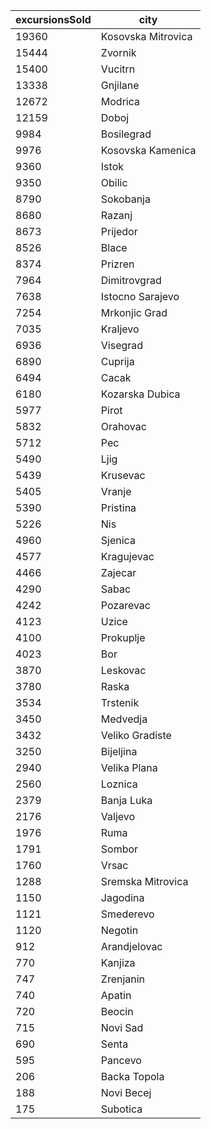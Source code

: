 | excursionsSold | city               |
| -------------- | ------------------ |
| 19360          | Kosovska Mitrovica |
| 15444          | Zvornik            |
| 15400          | Vucitrn            |
| 13338          | Gnjilane           |
| 12672          | Modrica            |
| 12159          | Doboj              |
| 9984           | Bosilegrad         |
| 9976           | Kosovska Kamenica  |
| 9360           | Istok              |
| 9350           | Obilic             |
| 8790           | Sokobanja          |
| 8680           | Razanj             |
| 8673           | Prijedor           |
| 8526           | Blace              |
| 8374           | Prizren            |
| 7964           | Dimitrovgrad       |
| 7638           | Istocno Sarajevo   |
| 7254           | Mrkonjic Grad      |
| 7035           | Kraljevo           |
| 6936           | Visegrad           |
| 6890           | Cuprija            |
| 6494           | Cacak              |
| 6180           | Kozarska Dubica    |
| 5977           | Pirot              |
| 5832           | Orahovac           |
| 5712           | Pec                |
| 5490           | Ljig               |
| 5439           | Krusevac           |
| 5405           | Vranje             |
| 5390           | Pristina           |
| 5226           | Nis                |
| 4960           | Sjenica            |
| 4577           | Kragujevac         |
| 4466           | Zajecar            |
| 4290           | Sabac              |
| 4242           | Pozarevac          |
| 4123           | Uzice              |
| 4100           | Prokuplje          |
| 4023           | Bor                |
| 3870           | Leskovac           |
| 3780           | Raska              |
| 3534           | Trstenik           |
| 3450           | Medvedja           |
| 3432           | Veliko Gradiste    |
| 3250           | Bijeljina          |
| 2940           | Velika Plana       |
| 2560           | Loznica            |
| 2379           | Banja Luka         |
| 2176           | Valjevo            |
| 1976           | Ruma               |
| 1791           | Sombor             |
| 1760           | Vrsac              |
| 1288           | Sremska Mitrovica  |
| 1150           | Jagodina           |
| 1121           | Smederevo          |
| 1120           | Negotin            |
| 912            | Arandjelovac       |
| 770            | Kanjiza            |
| 747            | Zrenjanin          |
| 740            | Apatin             |
| 720            | Beocin             |
| 715            | Novi Sad           |
| 690            | Senta              |
| 595            | Pancevo            |
| 206            | Backa Topola       |
| 188            | Novi Becej         |
| 175            | Subotica           |

